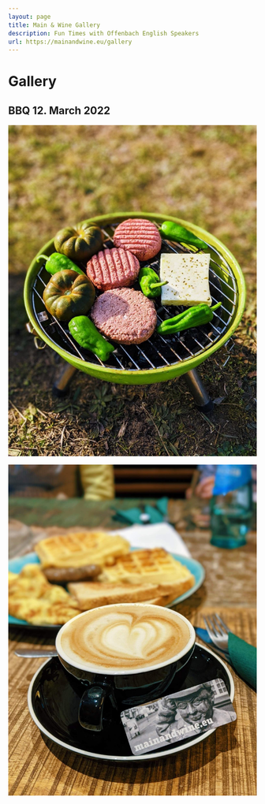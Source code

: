 ```yaml
---
layout: page
title: Main & Wine Gallery
description: Fun Times with Offenbach English Speakers
url: https://mainandwine.eu/gallery
---
```


# Gallery

## BBQ 12. March 2022
![](assets/img/grillgreen.jpg)

![](assets/img/mainandwineCoffee.jpg)